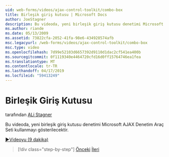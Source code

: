 ```yaml
---
uid: web-forms/videos/ajax-control-toolkit/combo-box
title: Birleşik giriş kutusu | Microsoft Docs
author: JoeStagner
description: Bu videoda, yeni birleşik giriş kutusu denetimi Microsoft AJAX Denetim Araç Seti kullanmayı gösterilecektir.
ms.author: riande
ms.date: 05/13/2009
ms.assetid: 73822cfa-2052-41fa-98e6-434928574afb
msc.legacyurl: /web-forms/videos/ajax-control-toolkit/combo-box
msc.type: video
ms.openlocfilehash: 7d99e52103d6657392d9110d1dac2cf541ea400b
ms.sourcegitcommit: 0f1119340e4464720cfd16d0ff15764746ea1fea
ms.translationtype: MT
ms.contentlocale: tr-TR
ms.lasthandoff: 04/17/2019
ms.locfileid: "59413249"
---
```

# <a name="combo-box"></a>Birleşik Giriş Kutusu

tarafından [ALi Stagner](https://github.com/JoeStagner)

Bu videoda, yeni birleşik giriş kutusu denetimi Microsoft AJAX Denetim Araç Seti kullanmayı gösterilecektir.

[&#9654;Videoyu (9 dakika)](https://channel9.msdn.com/Blogs/ASP-NET-Site-Videos/combo-box)

> [!div class="step-by-step"]
> [Önceki](color-picker.md)
> [İleri](editor-control.md)
